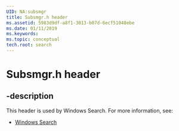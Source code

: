 ```yaml
---
UID: NA:subsmgr
title: Subsmgr.h header
ms.assetid: 5983d9df-a8f1-3013-b07d-6ecf51048ebe
ms.date: 01/11/2019
ms.keywords: 
ms.topic: conceptual
tech.root: search
---
```


# Subsmgr.h header


## -description


This header is used by Windows Search. For more information, see:

- [Windows Search](../_search/index.md)

